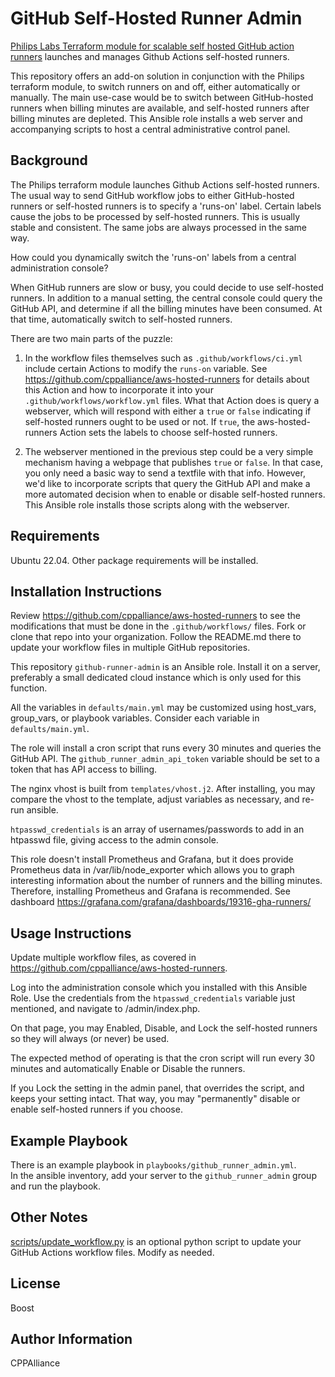 GitHub Self-Hosted Runner Admin
=========

[Philips Labs Terraform module for scalable self hosted GitHub action runners](https://github.com/philips-labs/terraform-aws-github-runner) launches and manages Github Actions self-hosted runners.

This repository offers an add-on solution in conjunction with the Philips terraform module, to switch runners on and off, either automatically or manually. The main use-case would be to switch between 
GitHub-hosted runners when billing minutes are available, and self-hosted runners after billing minutes are depleted. This Ansible role installs a web server and accompanying scripts to host a central administrative control panel.  

Background
----------

The Philips terraform module launches Github Actions self-hosted runners. The usual way to send GitHub workflow jobs to either GitHub-hosted runners or self-hosted runners is to specify a 'runs-on' label. Certain labels cause the jobs to be processed by self-hosted runners. This is usually stable and consistent. The same jobs are always processed in the same way.

How could you dynamically switch the 'runs-on' labels from a central administration console?

When GitHub runners are slow or busy, you could decide to use self-hosted runners. In addition to a manual setting, the central console could query the GitHub API, and determine if all the billing minutes have been consumed.  At that time, automatically switch to self-hosted runners.

There are two main parts of the puzzle:  

1. In the workflow files themselves such as `.github/workflows/ci.yml` include certain Actions to modify the `runs-on` variable. See https://github.com/cppalliance/aws-hosted-runners for details about this Action and how to incorporate it into your `.github/workflows/workflow.yml` files. What that Action does is query a webserver, which will respond with either a `true` or `false` indicating if self-hosted runners ought to be used or not.  If `true`, the aws-hosted-runners Action sets the labels to choose self-hosted runners.  

2. The webserver mentioned in the previous step could be a very simple mechanism having a webpage that publishes `true` or `false`.  In that case, you only need a basic way to send a textfile with that info.  However, we'd like to incorporate scripts that query the GitHub API and make a more automated decision when to enable or disable self-hosted runners.  This Ansible role installs those scripts along with the webserver.  

Requirements
------------

Ubuntu 22.04. Other package requirements will be installed.  

Installation Instructions
--------------

Review https://github.com/cppalliance/aws-hosted-runners to see the modifications that must be done in the `.github/workflows/` files. Fork or clone that repo into your organization. Follow the README.md there to update your workflow files in multiple GitHub repositories.  

This repository `github-runner-admin` is an Ansible role. Install it on a server, preferably a small dedicated cloud instance which is only used for this function.

All the variables in `defaults/main.yml` may be customized using host_vars, group_vars, or playbook variables. Consider each variable in `defaults/main.yml`.

The role will install a cron script that runs every 30 minutes and queries the GitHub API. The `github_runner_admin_api_token` variable should be set to a token that has API access to billing.  

The nginx vhost is built from `templates/vhost.j2`. After installing, you may compare the vhost to the template, adjust variables as necessary, and re-run ansible.  

`htpasswd_credentials` is an array of usernames/passwords to add in an htpasswd file, giving access to the admin console.  

This role doesn't install Prometheus and Grafana, but it does provide Prometheus data in /var/lib/node_exporter which allows you to graph interesting information about the number of runners and the billing minutes. Therefore, installing Prometheus and Grafana is recommended. See dashboard https://grafana.com/grafana/dashboards/19316-gha-runners/  

Usage Instructions
-------------------

Update multiple workflow files, as covered in https://github.com/cppalliance/aws-hosted-runners.  

Log into the administration console which you installed with this Ansible Role. Use the credentials from the `htpasswd_credentials` variable just mentioned, and navigate to /admin/index.php.  

On that page, you may Enabled, Disable, and Lock the self-hosted runners so they will always (or never) be used.  

The expected method of operating is that the cron script will run every 30 minutes and automatically Enable or Disable the runners.  

If you Lock the setting in the admin panel, that overrides the script, and keeps your setting intact. That way, you may "permanently" disable or enable self-hosted runners if you choose.  

Example Playbook
----------------

There is an example playbook in `playbooks/github_runner_admin.yml`.  
In the ansible inventory, add your server to the `github_runner_admin` group and run the playbook.  

Other Notes
-----------

[scripts/update_workflow.py](scripts/update_workflow.py) is an optional python script to update your GitHub Actions workflow files. Modify as needed. 

License
-------

Boost

Author Information
------------------

CPPAlliance
